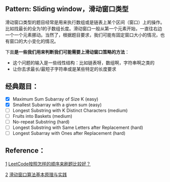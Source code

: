## Pattern: Sliding window，**滑动窗口类型**

滑动窗口类型的题目经常是用来执行数组或是链表上某个区间（窗口）上的操作。比如找最长的全为1的子数组长度。滑动窗口一般从第一个元素开始，一直往右边一个一个元素挪动。当然了，根据题目要求，我们可能有固定窗口大小的情况，也有窗口的大小变化的情况。

下面**是一些我们用来判断我们可能需要上滑动窗口策略的方法**：

- 这个问题的输入是一些线性结构：比如链表呀，数组啊，字符串啊之类的
- 让你去求最长/最短子字符串或是某些特定的长度要求

## **经典题目：**

- [x] Maximum Sum Subarray of Size K (easy)
- [x] Smallest Subarray with a given sum (easy)
- [ ] Longest Substring with K Distinct Characters (medium)
- [ ] Fruits into Baskets (medium)
- [ ] No-repeat Substring (hard)
- [ ] Longest Substring with Same Letters after Replacement (hard)
- [ ] Longest Subarray with Ones after Replacement (hard)

## Reference：

[1](https://www.zhihu.com/question/36738189) [LeetCode按照怎样的顺序来刷题比较好？](https://www.zhihu.com/question/36738189)

[2](https://www.cnblogs.com/huansky/p/13488234.html) [滑动窗口算法基本原理与实践](https://www.cnblogs.com/huansky/p/13488234.html)